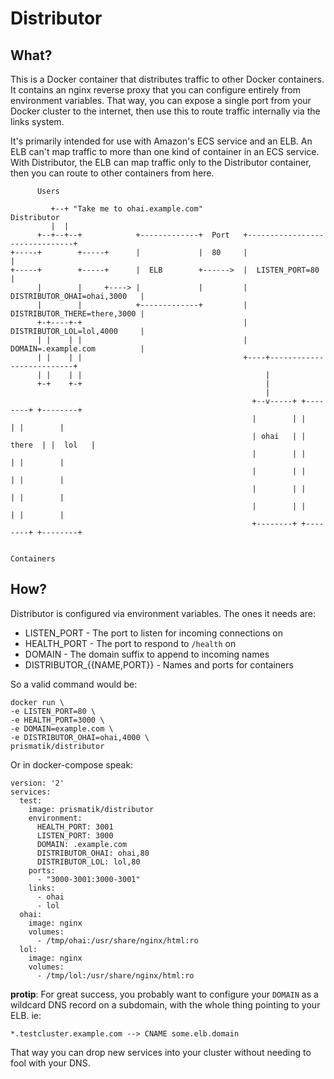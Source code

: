 # Distributor

## What?

This is a Docker container that distributes traffic to other Docker containers. It contains an nginx reverse proxy that you can configure entirely from environment variables. That way, you can expose a single port from your Docker cluster to the internet, then use this to route traffic internally via the links system.

It's primarily intended for use with Amazon's ECS service and an ELB. An ELB can't map traffic to more than one kind of container in an ECS service. With Distributor, the ELB can map traffic only to the Distributor container, then you can route to other containers from here.

```
      Users

         +--+ "Take me to ohai.example.com"                   Distributor
         |  |
      +--+--+--+            +-------------+  Port   +-------------------------------+
+-----+        +-----+      |             |  80     |                               |
+-----+        +-----+      |  ELB        +------>  |  LISTEN_PORT=80               |
      |        |     +----> |             |         |  DISTRIBUTOR_OHAI=ohai,3000   |
      |        |            +-------------+         |  DISTRIBUTOR_THERE=there,3000 |
      +-+----+-+                                    |  DISTRIBUTOR_LOL=lol,4000     |
      | |    | |                                    |  DOMAIN=.example.com          |
      | |    | |                                    +----+--------------------------+
      | |    | |                                         |                       
      +-+    +-+                                         |                       
                                                         |                       
                                                      +--v-----+ +--------+ +--------+
                                                      |        | |        | |        |
                                                      | ohai   | | there  | |  lol   |
                                                      |        | |        | |        |
                                                      |        | |        | |        |
                                                      |        | |        | |        |
                                                      |        | |        | |        |
                                                      +--------+ +--------+ +--------+

                                                                Containers
```

## How?

Distributor is configured via environment variables. The ones it needs are:

* LISTEN_PORT - The port to listen for incoming connections on
* HEALTH_PORT - The port to respond to `/health` on
* DOMAIN - The domain suffix to append to incoming names
* DISTRIBUTOR_{{NAME,PORT}} - Names and ports for containers

So a valid command would be:

```
docker run \
-e LISTEN_PORT=80 \
-e HEALTH_PORT=3000 \
-e DOMAIN=example.com \
-e DISTRIBUTOR_OHAI=ohai,4000 \
prismatik/distributor
```

Or in docker-compose speak:

```
version: '2'
services:
  test:
    image: prismatik/distributor
    environment:
      HEALTH_PORT: 3001
      LISTEN_PORT: 3000
      DOMAIN: .example.com
      DISTRIBUTOR_OHAI: ohai,80
      DISTRIBUTOR_LOL: lol,80
    ports:
      - "3000-3001:3000-3001"
    links:
      - ohai
      - lol
  ohai:
    image: nginx
    volumes:
      - /tmp/ohai:/usr/share/nginx/html:ro
  lol:
    image: nginx
    volumes:
      - /tmp/lol:/usr/share/nginx/html:ro
```

**protip**: For great success, you probably want to configure your `DOMAIN` as a wildcard DNS record on a subdomain, with the whole thing pointing to your ELB. ie:

`*.testcluster.example.com --> CNAME some.elb.domain`

That way you can drop new services into your cluster without needing to fool with your DNS.
